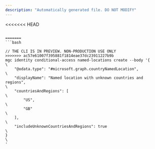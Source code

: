 ```yaml
---
description: "Automatically generated file. DO NOT MODIFY"
---
```


<<<<<<< HEAD
```cli

=======
```bash

// THE CLI IS IN PREVIEW. NON-PRODUCTION USE ONLY
>>>>>>> ac57e61007f395881f1814eae37dc23911227b9b
mgc identity conditional-access named-locations create --body '{\
    "@odata.type": "#microsoft.graph.countryNamedLocation",\
    "displayName": "Named location with unknown countries and regions",\
    "countriesAndRegions": [\
        "US",\
        "GB"\
    ],\
    "includeUnknownCountriesAndRegions": true\
}\
'

```